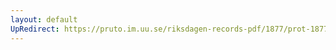 ```yaml
---
layout: default
UpRedirect: https://pruto.im.uu.se/riksdagen-records-pdf/1877/prot-1877--ak--038/prot-1877--ak--038_060.pdf
---
```

